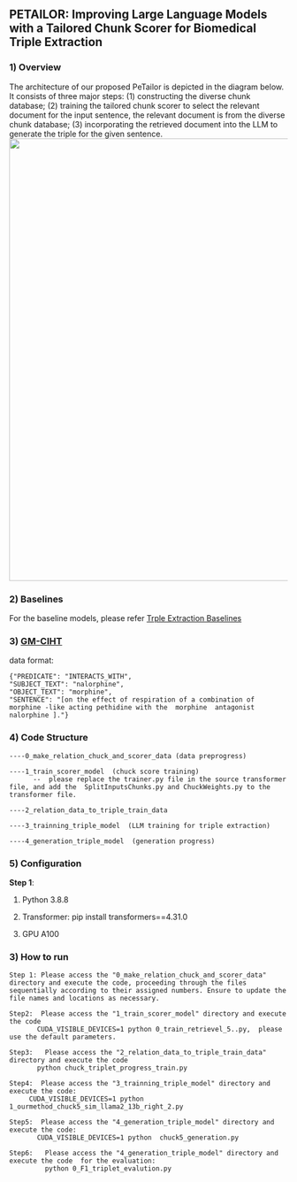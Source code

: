 ## PETAILOR: Improving Large Language Models with a Tailored Chunk Scorer for Biomedical Triple Extraction

### 1) Overview

The architecture of our proposed PeTailor is depicted in the diagram below.
It  consists of three major steps:  (1) constructing the diverse chunk database; (2) training the tailored chunk scorer to select the relevant document for the input sentence, the relevant document is from the diverse chunk database; (3) incorporating the retrieved document into the LLM  to generate the triple for the given sentence.
<img src="https://github.com/ToneLi/PETAILOR-for-bio-triple-extraction/blob/main/framework.png" width="800"/>

###  2) Baselines
 For the baseline models, please refer [Trple Extraction Baselines](https://github.com/ToneLi/Sunflowers-triplet-extraction)

### 3) [GM-CIHT](https://github.com/ToneLi/PETAILOR-for-bio-triple-extraction/tree/main/dataset/0_GM-CIHT)

data format:

```
{"PREDICATE": "INTERACTS_WITH",
"SUBJECT_TEXT": "nalorphine",
"OBJECT_TEXT": "morphine",
"SENTENCE": "[on the effect of respiration of a combination of  morphine -like acting pethidine with the  morphine  antagonist  nalorphine ]."}
```
###  4) Code Structure

```
----0_make_relation_chuck_and_scorer_data (data preprogress)

----1_train_scorer_model  (chuck score training)
      --  please replace the trainer.py file in the source transformer file, and add the  SplitInputsChunks.py and ChuckWeights.py to the transformer file.

----2_relation_data_to_triple_train_data

----3_trainning_triple_model  (LLM training for triple extraction)

----4_generation_triple_model  (generation progress)
```

### 5) Configuration

**Step 1**:

1) Python  3.8.8

2) Transformer: pip install transformers==4.31.0

3) GPU A100

### 3) How to run


```
Step 1: Please access the "0_make_relation_chuck_and_scorer_data" directory and execute the code, proceeding through the files sequentially according to their assigned numbers. Ensure to update the file names and locations as necessary.

Step2:  Please access the "1_train_scorer_model" directory and execute the code
       CUDA_VISIBLE_DEVICES=1 python 0_train_retrievel_5..py,  please use the default parameters.

Step3:   Please access the "2_relation_data_to_triple_train_data" directory and execute the code
       python chuck_triplet_progress_train.py

Step4:  Please access the "3_trainning_triple_model" directory and execute the code:
     CUDA_VISIBLE_DEVICES=1 python 1_ourmethod_chuck5_sim_llama2_13b_right_2.py

Step5:  Please access the "4_generation_triple_model" directory and execute the code:
       CUDA_VISIBLE_DEVICES=1 python  chuck5_generation.py

Step6:   Please access the "4_generation_triple_model" directory and execute the code  for the evaluation:
         python 0_F1_triplet_evalution.py
```
